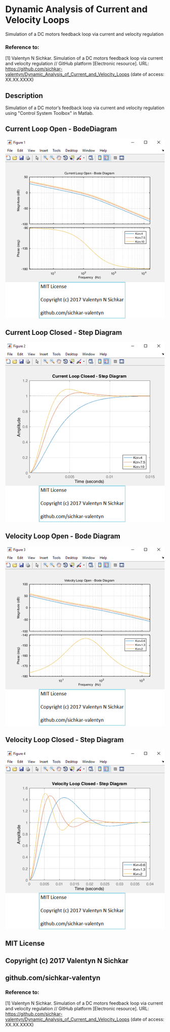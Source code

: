 # Dynamic Analysis of Current and Velocity Loops
Simulation of a DC motors feedback loop via current and velocity regulation

### Reference to:
[1] Valentyn N Sichkar. Simulation of a DC motors feedback loop via current and velocity regulation // GitHub platform [Electronic resource]. URL: https://github.com/sichkar-valentyn/Dynamic_Analysis_of_Current_and_Velocity_Loops (date of access: XX.XX.XXXX)

## Description
Simulation of a DC motor’s feedback loop via current and velocity regulation using "Control System Toolbox" in Matlab.

## Current Loop Open - BodeDiagram
![Results](images/Current_Loop_Open-Bode_Diagram.png)

## Current Loop Closed - Step Diagram
![Results](images/Current_Loop_Closed-Step_Diagram.png)

## Velocity Loop Open - Bode Diagram
![Results](images/Velocity_Loop_Open-Bode_Diagram.png)

## Velocity Loop Closed - Step Diagram
![Results](images/Velocity_Loop_Closed-Step_Diagram.png)

## MIT License
## Copyright (c) 2017 Valentyn N Sichkar
## github.com/sichkar-valentyn
### Reference to:
[1] Valentyn N Sichkar. Simulation of a DC motors feedback loop via current and velocity regulation // GitHub platform [Electronic resource]. URL: https://github.com/sichkar-valentyn/Dynamic_Analysis_of_Current_and_Velocity_Loops (date of access: XX.XX.XXXX)
